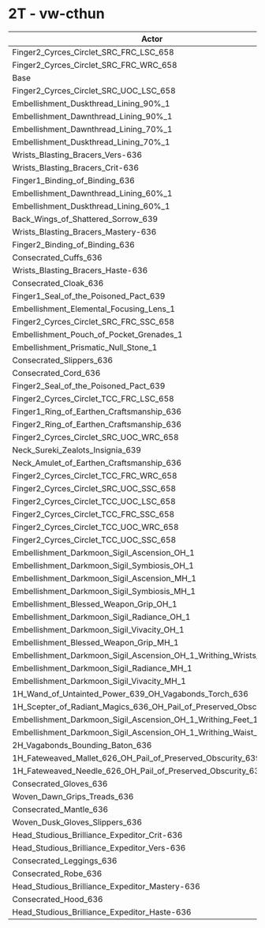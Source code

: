 # 2T - vw-cthun
| Actor | DPS | Increase |
|---|:---:|:---:|
|Finger2_Cyrces_Circlet_SRC_FRC_LSC_658|3114688|1.79%|
|Finger2_Cyrces_Circlet_SRC_FRC_WRC_658|3061966|0.07%|
|Base|3059965|0.00%|
|Finger2_Cyrces_Circlet_SRC_UOC_LSC_658|3039374|-0.67%|
|Embellishment_Duskthread_Lining_90%_1|3034071|-0.85%|
|Embellishment_Dawnthread_Lining_90%_1|3033208|-0.87%|
|Embellishment_Dawnthread_Lining_70%_1|3028443|-1.03%|
|Embellishment_Duskthread_Lining_70%_1|3028362|-1.03%|
|Wrists_Blasting_Bracers_Vers-636|3027951|-1.05%|
|Wrists_Blasting_Bracers_Crit-636|3027446|-1.06%|
|Finger1_Binding_of_Binding_636|3026214|-1.10%|
|Embellishment_Dawnthread_Lining_60%_1|3025981|-1.11%|
|Embellishment_Duskthread_Lining_60%_1|3025448|-1.13%|
|Back_Wings_of_Shattered_Sorrow_639|3025434|-1.13%|
|Wrists_Blasting_Bracers_Mastery-636|3023251|-1.20%|
|Finger2_Binding_of_Binding_636|3023010|-1.21%|
|Consecrated_Cuffs_636|3022381|-1.23%|
|Wrists_Blasting_Bracers_Haste-636|3022032|-1.24%|
|Consecrated_Cloak_636|3021257|-1.26%|
|Finger1_Seal_of_the_Poisoned_Pact_639|3017916|-1.37%|
|Embellishment_Elemental_Focusing_Lens_1|3017780|-1.38%|
|Finger2_Cyrces_Circlet_SRC_FRC_SSC_658|3016824|-1.41%|
|Embellishment_Pouch_of_Pocket_Grenades_1|3011728|-1.58%|
|Embellishment_Prismatic_Null_Stone_1|3011040|-1.60%|
|Consecrated_Slippers_636|3009486|-1.65%|
|Consecrated_Cord_636|3007635|-1.71%|
|Finger2_Seal_of_the_Poisoned_Pact_639|3005985|-1.76%|
|Finger2_Cyrces_Circlet_TCC_FRC_LSC_658|3005431|-1.78%|
|Finger1_Ring_of_Earthen_Craftsmanship_636|3002808|-1.87%|
|Finger2_Ring_of_Earthen_Craftsmanship_636|2999066|-1.99%|
|Finger2_Cyrces_Circlet_SRC_UOC_WRC_658|2997813|-2.03%|
|Neck_Sureki_Zealots_Insignia_639|2997771|-2.03%|
|Neck_Amulet_of_Earthen_Craftsmanship_636|2993821|-2.16%|
|Finger2_Cyrces_Circlet_TCC_FRC_WRC_658|2991836|-2.23%|
|Finger2_Cyrces_Circlet_SRC_UOC_SSC_658|2967342|-3.03%|
|Finger2_Cyrces_Circlet_TCC_UOC_LSC_658|2958104|-3.33%|
|Finger2_Cyrces_Circlet_TCC_FRC_SSC_658|2948578|-3.64%|
|Finger2_Cyrces_Circlet_TCC_UOC_WRC_658|2947545|-3.67%|
|Finger2_Cyrces_Circlet_TCC_UOC_SSC_658|2914630|-4.75%|
|Embellishment_Darkmoon_Sigil_Ascension_OH_1|2830964|-7.48%|
|Embellishment_Darkmoon_Sigil_Symbiosis_OH_1|2827154|-7.61%|
|Embellishment_Darkmoon_Sigil_Ascension_MH_1|2825292|-7.67%|
|Embellishment_Darkmoon_Sigil_Symbiosis_MH_1|2822824|-7.75%|
|Embellishment_Blessed_Weapon_Grip_OH_1|2821517|-7.79%|
|Embellishment_Darkmoon_Sigil_Radiance_OH_1|2817507|-7.92%|
|Embellishment_Darkmoon_Sigil_Vivacity_OH_1|2817453|-7.93%|
|Embellishment_Blessed_Weapon_Grip_MH_1|2816335|-7.96%|
|Embellishment_Darkmoon_Sigil_Ascension_OH_1_Writhing_Wrists_1|2813549|-8.05%|
|Embellishment_Darkmoon_Sigil_Radiance_MH_1|2812184|-8.10%|
|Embellishment_Darkmoon_Sigil_Vivacity_MH_1|2811980|-8.10%|
|1H_Wand_of_Untainted_Power_639_OH_Vagabonds_Torch_636|2806635|-8.28%|
|1H_Scepter_of_Radiant_Magics_636_OH_Pail_of_Preserved_Obscurity_639|2802077|-8.43%|
|Embellishment_Darkmoon_Sigil_Ascension_OH_1_Writhing_Feet_1|2800697|-8.47%|
|Embellishment_Darkmoon_Sigil_Ascension_OH_1_Writhing_Waist_1|2799384|-8.52%|
|2H_Vagabonds_Bounding_Baton_636|2797565|-8.58%|
|1H_Fateweaved_Mallet_626_OH_Pail_of_Preserved_Obscurity_639|2772709|-9.39%|
|1H_Fateweaved_Needle_626_OH_Pail_of_Preserved_Obscurity_639|2771165|-9.44%|
|Consecrated_Gloves_636|2749327|-10.15%|
|Woven_Dawn_Grips_Treads_636|2746764|-10.24%|
|Consecrated_Mantle_636|2709292|-11.46%|
|Woven_Dusk_Gloves_Slippers_636|2707568|-11.52%|
|Head_Studious_Brilliance_Expeditor_Crit-636|2701302|-11.72%|
|Head_Studious_Brilliance_Expeditor_Vers-636|2701153|-11.73%|
|Consecrated_Leggings_636|2696936|-11.86%|
|Consecrated_Robe_636|2696640|-11.87%|
|Head_Studious_Brilliance_Expeditor_Mastery-636|2696076|-11.89%|
|Consecrated_Hood_636|2694894|-11.93%|
|Head_Studious_Brilliance_Expeditor_Haste-636|2691920|-12.03%|
